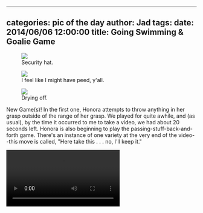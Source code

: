 
---
categories: pic of the day
author: Jad
tags: 
date: 2014/06/06 12:00:00
title: Going Swimming & Goalie Game
---
<figure>
<img src="/img/2014/06/06/img_20140606161445_medium.jpg" />
<figcaption>Security hat.</figcaption>
</figure>

<figure>
<img src="/img/2014/06/06/img_20140606161550_medium.jpg" />
<figcaption>I feel like I might have peed, y'all.</figcaption>
</figure>

<figure>
<img src="/img/2014/06/06/img_20140606165628_medium.jpg" />
<figcaption>Drying off.</figcaption>
</figure>

<p>New Game(s)!  In the first one, Honora attempts to throw anything in her grasp outside of the range of her grasp.  We played for quite awhile, and (as usual), by the time it occurred to me to take a video, we had about 20 seconds left.  Honora is also beginning to play the passing-stuff-back-and-forth game.  There's an instance of one variety at the very end of the video--this move is called, "Here take this . . . no, I'll keep it."</p>

<video controls>
<source src="/img/2014/06/06/get-that-block-out-of-here.ogg" type="video/ogg" />
<source src="/img/2014/06/06/get-that-block-out-of-here.mp4" type="video/mp4" />
<em>Sorry, your browser doesn't support HTML5 video.</em>
</video>

